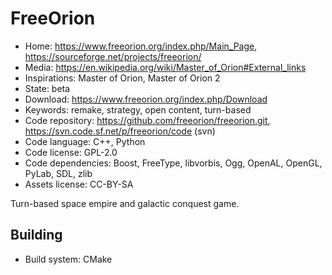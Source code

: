 # FreeOrion

- Home: https://www.freeorion.org/index.php/Main_Page, https://sourceforge.net/projects/freeorion/
- Media: https://en.wikipedia.org/wiki/Master_of_Orion#External_links
- Inspirations: Master of Orion, Master of Orion 2
- State: beta
- Download: https://www.freeorion.org/index.php/Download
- Keywords: remake, strategy, open content, turn-based
- Code repository: https://github.com/freeorion/freeorion.git, https://svn.code.sf.net/p/freeorion/code (svn)
- Code language: C++, Python
- Code license: GPL-2.0
- Code dependencies: Boost, FreeType, libvorbis, Ogg, OpenAL, OpenGL, PyLab, SDL, zlib
- Assets license: CC-BY-SA

Turn-based space empire and galactic conquest game.

## Building

- Build system: CMake
